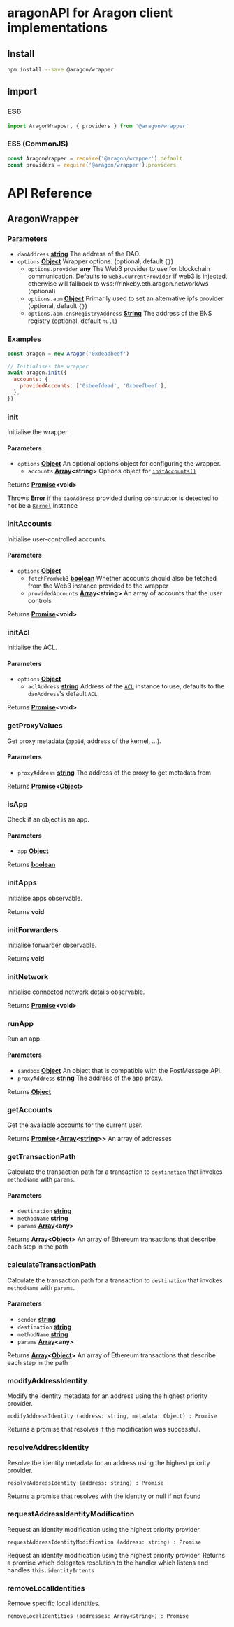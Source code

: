 # aragonAPI for Aragon client implementations

## Install

```sh
npm install --save @aragon/wrapper
```

## Import

### ES6

```js
import AragonWrapper, { providers } from '@aragon/wrapper'
```

### ES5 (CommonJS)

```js
const AragonWrapper = require('@aragon/wrapper').default
const providers = require('@aragon/wrapper').providers
```

# API Reference

## AragonWrapper

### **Parameters**

- `daoAddress` **[string](https://developer.mozilla.org/docs/Web/JavaScript/Reference/Global_Objects/String)** The address of the DAO.
- `options` **[Object](https://developer.mozilla.org/docs/Web/JavaScript/Reference/Global_Objects/Object)** Wrapper options. (optional, default `{}`)
  - `options.provider` **any** The Web3 provider to use for blockchain communication. Defaults to `web3.currentProvider` if web3 is injected, otherwise will fallback to wss://rinkeby.eth.aragon.network/ws (optional)
  - `options.apm` **[Object](https://developer.mozilla.org/docs/Web/JavaScript/Reference/Global_Objects/Object)** Primarily used to set an alternative ipfs provider (optional, default `{}`)
  - `options.apm.ensRegistryAddress` **[String](https://developer.mozilla.org/docs/Web/JavaScript/Reference/Global_Objects/String)** The address of the ENS registry (optional, default `null`)

### **Examples**

```javascript
const aragon = new Aragon('0xdeadbeef')

// Initialises the wrapper
await aragon.init({
  accounts: {
    providedAccounts: ['0xbeefdead', '0xbeefbeef'],
  },
})
```

### init

Initialise the wrapper.

#### **Parameters**

- `options` **[Object](https://developer.mozilla.org/docs/Web/JavaScript/Reference/Global_Objects/Object)**
  An optional options object for configuring the wrapper.
  - `accounts` **[Array](https://developer.mozilla.org/docs/Web/JavaScript/Reference/Global_Objects/Array)&lt;string>**
    Options object for [`initAccounts()`](#initaccounts)

Returns **[Promise](https://developer.mozilla.org/docs/Web/JavaScript/Reference/Global_Objects/Promise)&lt;void>**

Throws **[Error](https://developer.mozilla.org/en-US/docs/Web/JavaScript/Reference/Global_Objects/Error)** if the `daoAddress` provided during constructor is detected to not be a [`Kernel`](https://github.com/aragon/aragonOS/blob/dev/contracts/kernel/Kernel.sol) instance

### initAccounts

Initialise user-controlled accounts.

#### **Parameters**

- `options` **[Object](https://developer.mozilla.org/docs/Web/JavaScript/Reference/Global_Objects/Object)**
  - `fetchFromWeb3` **[boolean](https://developer.mozilla.org/docs/Web/JavaScript/Reference/Global_Objects/Boolean)**
    Whether accounts should also be fetched from the Web3 instance provided to the wrapper
  - `providedAccounts` **[Array](https://developer.mozilla.org/docs/Web/JavaScript/Reference/Global_Objects/Array)&lt;string>**
    An array of accounts that the user controls

Returns **[Promise](https://developer.mozilla.org/docs/Web/JavaScript/Reference/Global_Objects/Promise)&lt;void>**

### initAcl

Initialise the ACL.

#### **Parameters**

- `options` **[Object](https://developer.mozilla.org/docs/Web/JavaScript/Reference/Global_Objects/Object)**
  - `aclAddress` **[string](https://developer.mozilla.org/docs/Web/JavaScript/Reference/Global_Objects/String)**
    Address of the [`ACL`](https://github.com/aragon/aragonOS/blob/dev/contracts/acl/ACL.sol) instance to use, defaults to the `daoAddress`'s default `ACL`

Returns **[Promise](https://developer.mozilla.org/docs/Web/JavaScript/Reference/Global_Objects/Promise)&lt;void>**

### getProxyValues

Get proxy metadata (`appId`, address of the kernel, ...).

#### **Parameters**

- `proxyAddress` **[string](https://developer.mozilla.org/docs/Web/JavaScript/Reference/Global_Objects/String)** The address of the proxy to get metadata from

Returns **[Promise](https://developer.mozilla.org/docs/Web/JavaScript/Reference/Global_Objects/Promise)&lt;[Object](https://developer.mozilla.org/docs/Web/JavaScript/Reference/Global_Objects/Object)>**

### isApp

Check if an object is an app.

#### **Parameters**

- `app` **[Object](https://developer.mozilla.org/docs/Web/JavaScript/Reference/Global_Objects/Object)**

Returns **[boolean](https://developer.mozilla.org/docs/Web/JavaScript/Reference/Global_Objects/Boolean)**

### initApps

Initialise apps observable.

Returns **void**

### initForwarders

Initialise forwarder observable.

Returns **void**

### initNetwork

Initialise connected network details observable.

Returns **[Promise](https://developer.mozilla.org/docs/Web/JavaScript/Reference/Global_Objects/Promise)&lt;void>**

### runApp

Run an app.

#### **Parameters**

- `sandbox` **[Object](https://developer.mozilla.org/docs/Web/JavaScript/Reference/Global_Objects/Object)** An object that is compatible with the PostMessage API.
- `proxyAddress` **[string](https://developer.mozilla.org/docs/Web/JavaScript/Reference/Global_Objects/String)** The address of the app proxy.

Returns **[Object](https://developer.mozilla.org/docs/Web/JavaScript/Reference/Global_Objects/Object)**

### getAccounts

Get the available accounts for the current user.

Returns **[Promise](https://developer.mozilla.org/docs/Web/JavaScript/Reference/Global_Objects/Promise)&lt;[Array](https://developer.mozilla.org/docs/Web/JavaScript/Reference/Global_Objects/Array)&lt;[string](https://developer.mozilla.org/docs/Web/JavaScript/Reference/Global_Objects/String)>>** An array of addresses

### getTransactionPath

Calculate the transaction path for a transaction to `destination`
that invokes `methodName` with `params`.

#### **Parameters**

- `destination` **[string](https://developer.mozilla.org/docs/Web/JavaScript/Reference/Global_Objects/String)**
- `methodName` **[string](https://developer.mozilla.org/docs/Web/JavaScript/Reference/Global_Objects/String)**
- `params` **[Array](https://developer.mozilla.org/docs/Web/JavaScript/Reference/Global_Objects/Array)&lt;any>**

Returns **[Array](https://developer.mozilla.org/docs/Web/JavaScript/Reference/Global_Objects/Array)&lt;[Object](https://developer.mozilla.org/docs/Web/JavaScript/Reference/Global_Objects/Object)>** An array of Ethereum transactions that describe each step in the path

### calculateTransactionPath

Calculate the transaction path for a transaction to `destination`
that invokes `methodName` with `params`.

#### **Parameters**

- `sender` **[string](https://developer.mozilla.org/docs/Web/JavaScript/Reference/Global_Objects/String)**
- `destination` **[string](https://developer.mozilla.org/docs/Web/JavaScript/Reference/Global_Objects/String)**
- `methodName` **[string](https://developer.mozilla.org/docs/Web/JavaScript/Reference/Global_Objects/String)**
- `params` **[Array](https://developer.mozilla.org/docs/Web/JavaScript/Reference/Global_Objects/Array)&lt;any>**

Returns **[Array](https://developer.mozilla.org/docs/Web/JavaScript/Reference/Global_Objects/Array)&lt;[Object](https://developer.mozilla.org/docs/Web/JavaScript/Reference/Global_Objects/Object)>** An array of Ethereum transactions that describe each step in the path

### modifyAddressIdentity

Modify the identity metadata for an address using the highest priority provider.

`modifyAddressIdentity (address: string, metadata: Object) : Promise`

Returns a promise that resolves if the modification was successful.

### resolveAddressIdentity

Resolve the identity metadata for an address using the highest priority provider.

`resolveAddressIdentity (address: string) : Promise`

Returns a promise that resolves with the identity or null if not found

### requestAddressIdentityModification

Request an identity modification using the highest priority provider.

`requestAddressIdentityModification (address: string) : Promise`

Request an identity modification using the highest priority provider.
Returns a promise which delegates resolution to the handler which listens and handles `this.identityIntents`

### removeLocalIdentities

Remove specific local identities.

`removeLocalIdentities (addresses: Array<String>) : Promise`
